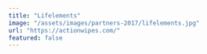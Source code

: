 ```yaml
---
title: "Lifelements"
image: "/assets/images/partners-2017/lifelements.jpg"
url: "https://actionwipes.com/"
featured: false
---
```

